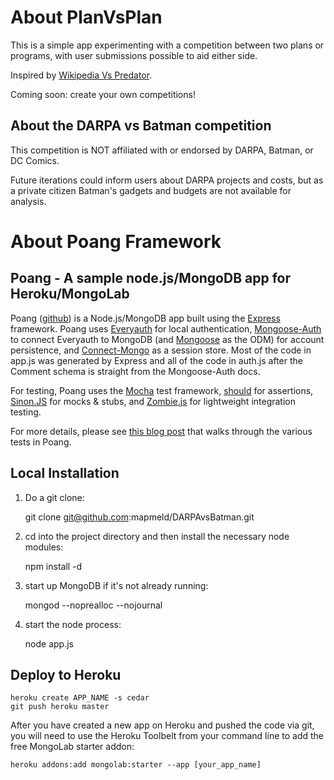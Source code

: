 # About PlanVsPlan

This is a simple app experimenting with a competition between two plans or programs, with user submissions possible to aid either side.

Inspired by [Wikipedia Vs Predator](http://wikipediavspredator.com).

Coming soon: create your own competitions!

## About the DARPA vs Batman competition

This competition is NOT affiliated with or endorsed by DARPA, Batman, or DC Comics.

Future iterations could inform users about DARPA projects and costs, but as a private citizen Batman's gadgets and budgets are not available for analysis.

# About Poang Framework

## Poang - A sample node.js/MongoDB app for Heroku/MongoLab

Poang ([github](https://github.com/BeyondFog/Poang)) is a Node.js/MongoDB app built using the [Express](http://expressjs.com/) framework. Poang uses [Everyauth](http://everyauth.com/) for local authentication, [Mongoose-Auth](https://github.com/bnoguchi/mongoose-auth) to connect Everyauth to MongoDB (and [Mongoose](http://mongoosejs.com/) as the ODM) for account persistence, and [Connect-Mongo](https://github.com/kcbanner/connect-mongo) as a session store. Most of the code in app.js was generated by Express and all of the code in auth.js after the Comment schema is straight from the Mongoose-Auth docs.

For testing, Poang uses the [Mocha](http://visionmedia.github.com/mocha/) test framework, [should](https://github.com/visionmedia/should.js) for assertions, [Sinon.JS](http://sinonjs.org/) for mocks & stubs, and [Zombie.js](http://zombie.labnotes.org/) for lightweight integration testing.

For more details, please see [this blog post](http://blog.beyondfog.com/?p=222) that walks through the various tests in Poang.

## Local Installation
 
1) Do a git clone:

    git clone git@github.com:mapmeld/DARPAvsBatman.git
    
2) cd into the project directory and then install the necessary node modules:

    npm install -d

3) start up MongoDB if it's not already running:
  
    mongod --noprealloc --nojournal
    
4) start the node process:

    node app.js

## Deploy to Heroku

    heroku create APP_NAME -s cedar
    git push heroku master

After you have created a new app on Heroku and pushed the code via git, you will need to use the Heroku Toolbelt from your command line to add the free MongoLab starter addon:

    heroku addons:add mongolab:starter --app [your_app_name]